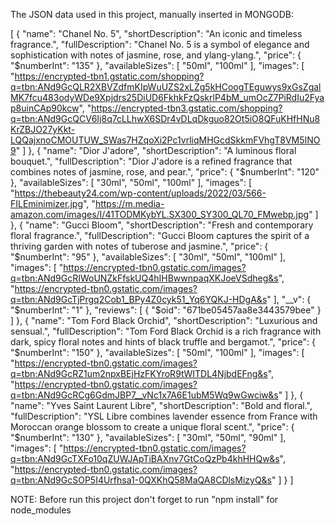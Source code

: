 The JSON data used in this project, manually inserted in MONGODB:

[ { "name": "Chanel No. 5", "shortDescription": "An iconic and timeless fragrance.", "fullDescription": "Chanel No. 5 is a symbol of elegance and sophistication with notes of jasmine, rose, and ylang-ylang.", "price": { "$numberInt": "135" }, "availableSizes": [ "50ml", "100ml" ], "images": [ "https://encrypted-tbn1.gstatic.com/shopping?q=tbn:ANd9GcQLR2XBVZdfmKIpWuUZS2xLZg5kHCoogTEguwys9xGsZgalMK7fcu483odyWDe9Xpjdrs25DiUD6FkhkFzQskrlP4bM_umOcZ7PiRdIu2Fyap8uinCAp90kcw", "https://encrypted-tbn3.gstatic.com/shopping?q=tbn:ANd9GcQCV6Ij8q7cLLhwX6SDr4vDLqDkguo82Ot5iO8QFuKHfHNu8KrZBJO27yKkt-LQQajxnoCMOUTUW_SWas7HZqoXi2Pc1vrliqMHGcdSkkmFVhgT8VM5INO9" ] }, { "name": "Dior J'adore", "shortDescription": "A luminous floral bouquet.", "fullDescription": "Dior J'adore is a refined fragrance that combines notes of jasmine, rose, and pear.", "price": { "$numberInt": "120" }, "availableSizes": [ "30ml", "50ml", "100ml" ], "images": [ "https://thebeauty24.com/wp-content/uploads/2022/03/566-FILEminimizer.jpg", "https://m.media-amazon.com/images/I/41TODMKybYL.SX300_SY300_QL70_FMwebp.jpg" ] }, { "name": "Gucci Bloom", "shortDescription": "Fresh and contemporary floral fragrance.", "fullDescription": "Gucci Bloom captures the spirit of a thriving garden with notes of tuberose and jasmine.", "price": { "$numberInt": "95" }, "availableSizes": [ "30ml", "50ml", "100ml" ], "images": [ "https://encrypted-tbn0.gstatic.com/images?q=tbn:ANd9GcRIWoUNZkFfskUQ4hIHBwwnpaqXKJoeVSdheg&s", "https://encrypted-tbn0.gstatic.com/images?q=tbn:ANd9GcTjPrgq2Cob1_BPy4Z0cyk51_Yq6YQKJ-HDgA&s" ], "__v": { "$numberInt": "1" }, "reviews": [ { "$oid": "671be05457aa8e3443579bee" } ] }, { "name": "Tom Ford Black Orchid", "shortDescription": "Luxurious and sensual.", "fullDescription": "Tom Ford Black Orchid is a rich fragrance with dark, spicy floral notes and hints of black truffle and bergamot.", "price": { "$numberInt": "150" }, "availableSizes": [ "50ml", "100ml" ], "images": [ "https://encrypted-tbn0.gstatic.com/images?q=tbn:ANd9GcRZ1um2npxBEjHzFKYroR9tWITDL4NjbdEFng&s", "https://encrypted-tbn0.gstatic.com/images?q=tbn:ANd9GcRCg6GdmJBP7__vNc1x7A6E1ubM5Wq9wGwciw&s" ] }, { "name": "Yves Saint Laurent Libre", "shortDescription": "Bold and floral.", "fullDescription": "YSL Libre combines lavender essence from France with Moroccan orange blossom to create a unique floral scent.", "price": { "$numberInt": "130" }, "availableSizes": [ "30ml", "50ml", "90ml" ], "images": [ "https://encrypted-tbn0.gstatic.com/images?q=tbn:ANd9GcTXFo10qZUWJApTiBAXnv7GtCoQzPb4khHHQw&s", "https://encrypted-tbn0.gstatic.com/images?q=tbn:ANd9GcSOP5I4Urfhsa1-0QXKhQ58MaQA8CDlsMizyQ&s" ] } ]

NOTE: Before run this project don't forget to run "npm install" for node_modules
